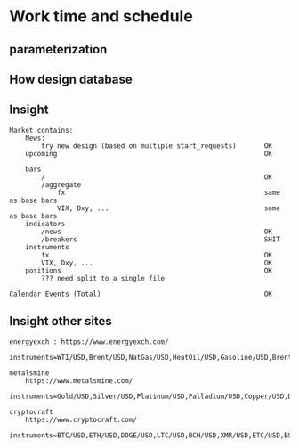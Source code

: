 # Work time and schedule

## parameterization

## How design database

## Insight
    Market contains:
        News:
            try new design (based on multiple start_requests)       OK
        upcoming                                                    OK
        
        bars
            /                                                       OK
            /aggregate
                fx                                                  same as base bars
                VIX, Dxy, ...                                       same as base bars
        indicators
            /news                                                   OK
            /breakers                                               SHIT
        instruments                                                 
            fx                                                      OK
            VIX, Dxy, ...                                           OK
        positions                                                   OK
            ??? need split to a single file

    Calendar Events (Total)                                         OK

## Insight other sites

    energyexch : https://www.energyexch.com/
        instruments=WTI/USD,Brent/USD,NatGas/USD,HeatOil/USD,Gasoline/USD,Brent/WTI,WTI/Gasoline,Gold/WTI

    metalsmine
        https://www.metalsmine.com/
        instruments=Gold/USD,Silver/USD,Platinum/USD,Palladium/USD,Copper/USD,Dow/Gold,BTC/Gold,Gold/Silver

    cryptocraft
        https://www.cryptocraft.com/
        instruments=BTC/USD,ETH/USD,DOGE/USD,LTC/USD,BCH/USD,XMR/USD,ETC/USD,BSV/USD